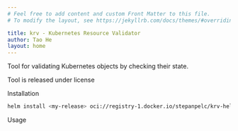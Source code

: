```yaml
---
# Feel free to add content and custom Front Matter to this file.
# To modify the layout, see https://jekyllrb.com/docs/themes/#overriding-theme-defaults

title: krv - Kubernetes Resource Validator
author: Tao He
layout: home
---
```


Tool for validating Kubernetes objects by checking their state.

Tool is released under license


Installation

```bash
helm install <my-release> oci://registry-1.docker.io/stepanpelc/krv-helm
```

Usage

